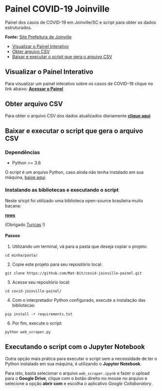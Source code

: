# Painel COVID-19 Joinville

Painel dos casos de COVID-19 em Joinville/SC e script para obter os dados estruturados.

**Fonte:** [Site Prefeitura de Joinville](https://www.joinville.sc.gov.br/publicacoes/dados-casos-coronavirus-municipio-de-joinville/)


- [Visualizar o Painel Interativo](#Visualizar_o_Painel_Interativo)
- [Obter arquivo CSV](#Obter_arquivo_CSV)
- [Baixar e executar o script que gera o arquivo CSV](#Baixar_e_executar_o_script_que_gera_o_arquivo_CSV)


## Visualizar o Painel Interativo

Para visualizar um painel interativo sobre os casos de COVID-19 clique no link abaixo: 
**[Acessar o Painel](https://datastudio.google.com/s/rxtWEbmtvec)**


## Obter arquivo CSV

Para obter o arquivo CSV dos dados atualizados diariamente **[clique aqui](https://drive.google.com/open?id=1Ok3982frtseLW8izQpfvl6ZkzLtj4bpN)**


## Baixar e executar o script que gera o arquivo CSV

### Dependências

- Python >= 3.6

O script é um arquivo Python, caso ainda não tenha instalado em sua máquina, [baixe aqui](https://www.python.org/downloads/).

### Instalando as bibliotecas e executando o script

Neste sricpt foi utilizado uma biblioteca open-source brasileira muito bacana:

**[rows](https://github.com/turicas/rows)** 

(Obrigado [Turicas](https://github.com/turicas) !)

#### Passos

1. Utilizando um terminal, vá para a pasta que deseja copiar o projeto:

```shell
cd minha/pasta/ 
```

2. Copie este projeto para seu repositório local:

```shell
git clone https://github.com/Mat-Bit/covid-joinville-painel.git
```

3. Acesse seu repositório local:

```shell
cd covid-joinville-painel/
```

4. Com o interpretador Python configurado, execute a instalação das bibliotecas:

```shell
pip install -r requirements.txt
```

6. Por fim, execute o script:

```shell
python web_scraper.py
```


## Executando o script com o Jupyter Notebook

Outra opção mais prática para executar o script sem a necessidade de ter o Python instalado em sua máquina, é utilizando o **Jupyter Notebook**.

Para isto, basta selecionar o arquivo `web_scraper.ipynb` e fazer o upload para o **Google Drive**, clique com o botão direito no mouse no arquivo e selecione a opção **abrir com** e escolha o aplicativo *Google Collaboratory*.